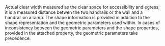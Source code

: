 Actual clear width measured as the clear space for accessibility and egress; it is a measured distance betwen the two handrails or the wall and a handrail on a ramp.
The shape information is provided in addition to the shape representation and the geometric parameters used within. In cases of inconsistency between the geometric parameters and the shape properties, provided in the attached property, the geometric parameters take precedence.
